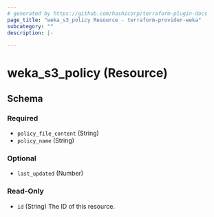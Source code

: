 ```yaml
---
# generated by https://github.com/hashicorp/terraform-plugin-docs
page_title: "weka_s3_policy Resource - terraform-provider-weka"
subcategory: ""
description: |-
  
---
```


# weka_s3_policy (Resource)





<!-- schema generated by tfplugindocs -->
## Schema

### Required

- `policy_file_content` (String)
- `policy_name` (String)

### Optional

- `last_updated` (Number)

### Read-Only

- `id` (String) The ID of this resource.


